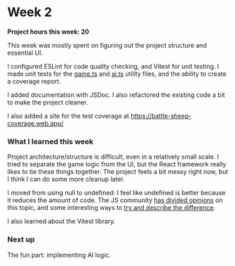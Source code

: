 # Week 2

**Project hours this week: 20**

This week was mostly spent on figuring out the project structure and essential UI.

I configured ESLint for code quality checking, and Vitest for unit testing.
I made unit tests for the [game.ts](../src/game.ts) and [ai.ts](../src/ai.ts) utility files, and the ability to create a coverage report.

I added documentation with JSDoc.
I also refactored the existing code a bit to make the project cleaner.

I also added a site for the test coverage at https://battle-sheep-coverage.web.app/

### What I learned this week

Project architecture/structure is difficult, even in a relatively small scale. I tried to separate the game logic from the UI, but the React framework really likes to tie these things together. The project feels a bit messy right now, but I think I can do some more cleanup later.

I moved from using null to undefined: I feel like undefined is better because it reduces the amount of code. The JS community [has divided opinions](https://stackoverflow.com/questions/6604749/what-reason-is-there-to-use-null-instead-of-undefined-in-javascript) on this topic, and some interesting ways to [try and describe the difference](https://stackoverflow.com/questions/5076944/what-is-the-difference-between-null-and-undefined-in-javascript#answer-57249968).

I also learned about the Vitest library.

### Next up

The fun part: implementing AI logic.
